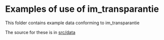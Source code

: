 # Examples of use of im_transparantie

This folder contains example data conforming to im_transparantie

The source for these is in [src/data](../src/data/examples)
